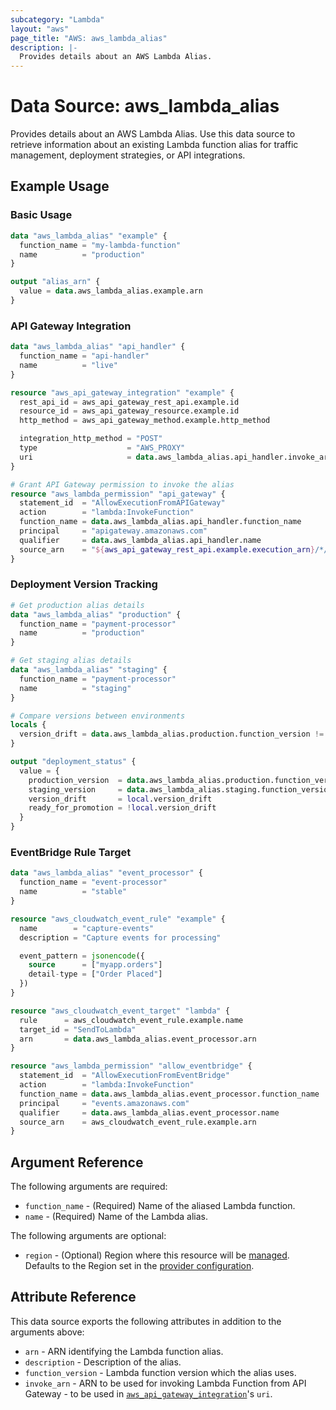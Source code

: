 ```yaml
---
subcategory: "Lambda"
layout: "aws"
page_title: "AWS: aws_lambda_alias"
description: |-
  Provides details about an AWS Lambda Alias.
---
```


# Data Source: aws_lambda_alias

Provides details about an AWS Lambda Alias. Use this data source to retrieve information about an existing Lambda function alias for traffic management, deployment strategies, or API integrations.

## Example Usage

### Basic Usage

```terraform
data "aws_lambda_alias" "example" {
  function_name = "my-lambda-function"
  name          = "production"
}

output "alias_arn" {
  value = data.aws_lambda_alias.example.arn
}
```

### API Gateway Integration

```terraform
data "aws_lambda_alias" "api_handler" {
  function_name = "api-handler"
  name          = "live"
}

resource "aws_api_gateway_integration" "example" {
  rest_api_id = aws_api_gateway_rest_api.example.id
  resource_id = aws_api_gateway_resource.example.id
  http_method = aws_api_gateway_method.example.http_method

  integration_http_method = "POST"
  type                    = "AWS_PROXY"
  uri                     = data.aws_lambda_alias.api_handler.invoke_arn
}

# Grant API Gateway permission to invoke the alias
resource "aws_lambda_permission" "api_gateway" {
  statement_id  = "AllowExecutionFromAPIGateway"
  action        = "lambda:InvokeFunction"
  function_name = data.aws_lambda_alias.api_handler.function_name
  principal     = "apigateway.amazonaws.com"
  qualifier     = data.aws_lambda_alias.api_handler.name
  source_arn    = "${aws_api_gateway_rest_api.example.execution_arn}/*/*"
}
```

### Deployment Version Tracking

```terraform
# Get production alias details
data "aws_lambda_alias" "production" {
  function_name = "payment-processor"
  name          = "production"
}

# Get staging alias details
data "aws_lambda_alias" "staging" {
  function_name = "payment-processor"
  name          = "staging"
}

# Compare versions between environments
locals {
  version_drift = data.aws_lambda_alias.production.function_version != data.aws_lambda_alias.staging.function_version
}

output "deployment_status" {
  value = {
    production_version  = data.aws_lambda_alias.production.function_version
    staging_version     = data.aws_lambda_alias.staging.function_version
    version_drift       = local.version_drift
    ready_for_promotion = !local.version_drift
  }
}
```

### EventBridge Rule Target

```terraform
data "aws_lambda_alias" "event_processor" {
  function_name = "event-processor"
  name          = "stable"
}

resource "aws_cloudwatch_event_rule" "example" {
  name        = "capture-events"
  description = "Capture events for processing"

  event_pattern = jsonencode({
    source      = ["myapp.orders"]
    detail-type = ["Order Placed"]
  })
}

resource "aws_cloudwatch_event_target" "lambda" {
  rule      = aws_cloudwatch_event_rule.example.name
  target_id = "SendToLambda"
  arn       = data.aws_lambda_alias.event_processor.arn
}

resource "aws_lambda_permission" "allow_eventbridge" {
  statement_id  = "AllowExecutionFromEventBridge"
  action        = "lambda:InvokeFunction"
  function_name = data.aws_lambda_alias.event_processor.function_name
  principal     = "events.amazonaws.com"
  qualifier     = data.aws_lambda_alias.event_processor.name
  source_arn    = aws_cloudwatch_event_rule.example.arn
}
```

## Argument Reference

The following arguments are required:

* `function_name` - (Required) Name of the aliased Lambda function.
* `name` - (Required) Name of the Lambda alias.

The following arguments are optional:

* `region` - (Optional) Region where this resource will be [managed](https://docs.aws.amazon.com/general/latest/gr/rande.html#regional-endpoints). Defaults to the Region set in the [provider configuration](https://registry.terraform.io/providers/hashicorp/aws/latest/docs#aws-configuration-reference).

## Attribute Reference

This data source exports the following attributes in addition to the arguments above:

* `arn` - ARN identifying the Lambda function alias.
* `description` - Description of the alias.
* `function_version` - Lambda function version which the alias uses.
* `invoke_arn` - ARN to be used for invoking Lambda Function from API Gateway - to be used in [`aws_api_gateway_integration`](https://registry.terraform.io/providers/hashicorp/aws/latest/docs/resources/api_gateway_integration)'s `uri`.
